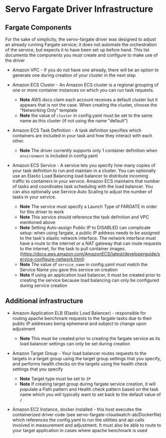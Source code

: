 # Servo Fargate Driver Infrastructure

## Fargate Components

For the sake of simplicity, the servo-fargate driver was designed to adjust an already running Fargate service; it does not automate the orchestration of the service, but expects it to have been set up before hand. This list documents the components you must create and configure to make use of the driver

- Amazon VPC - If you do not have one already, there will be an option to generate one during creation of your cluster in the next step
- Amazon ECS Cluster - An Amazon ECS cluster is a regional grouping of one or more container instances on which you can run task requests.
    - __Note__ AWS docs claim each account receives a default cluster but it appears that is not the case. When creating the cluster, choose the "Networking Only" template
    - __Note__ the value of `cluster` in config.yaml must be set to the same name as this cluster (if not using the name "default")

- Amazon ECS Task Definition - A task definition specifies which containers are included in your task and how they interact with each other.
    - __Note__ The driver currently supports only 1 container definition when `environment` is included in config.yaml

- Amazon ECS Service - A service lets you specify how many copies of your task definition to run and maintain in a cluster. You can optionally use an Elastic Load Balancing load balancer to distribute incoming traffic to containers in your service. Amazon ECS maintains that number of tasks and coordinates task scheduling with the load balancer. You can also optionally use Service Auto Scaling to adjust the number of tasks in your service.
    - __Note__ The service must specify a Launch Type of FARGATE in order for this driver to work
    - __Note__ This service should reference the task definition and VPC mentioned above
    - __Note__ Setting Auto-assign Public IP to DISABLED can complicate setup: when using fargate, a public IP address needs to be assigned to the task's elastic network interface. The network interface must have a route to the internet or a NAT gateway that can route requests to the internet, for the task to pull container images. (https://docs.aws.amazon.com/AmazonECS/latest/developerguide/service-configure-network.html)
    - __Note__ The value of `service_name` in config.yaml must match the Service Name you gave this service on creation
    - __Note__ If using an application load balancer, it must be created prior to creating the service because load balancing can only be configured during service creation

## Additional infrastructure

- Amazon Application ELB (Elastic Load Balancer) - responsible for routing apache benchmark requests to the fargate tasks due to their public IP addresses being ephemeral and subject to change upon adjustment
    - __Note__ This must be created prior to creating the fargate service as its load balancer settings can only be set during creation

- Amazon Target Group - Your load balancer routes requests to the targets in a target group using the target group settings that you specify, and performs health checks on the targets using the health check settings that you specify
    - __Note__ Target type must be set to `IP`
    - __Note__ If creating target group during fargate service creation, it will populate a Path pattern and Health check pattern based on the task name which you will typically want to set back to the default value of `/`

- Amazon EC2 Instance, docker installed - this host executes the containerized driver code (see servo-fargate-cloudwatch-ab/Dockerfile) which references the config.yaml to run the utilities and api calls involved in measurement and adjustment. It must also be able to route to your target application in cases where apache benchmark is used
